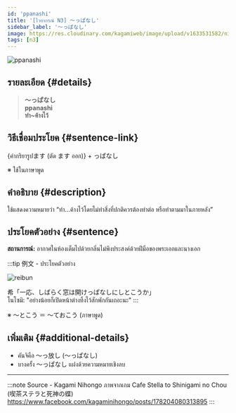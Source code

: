 ```yaml
---
id: 'ppanashi'
title: '[ไวยากรณ์ N3] 〜っぱなし'
sidebar_label: '〜っぱなし'
image: https://res.cloudinary.com/kagamiweb/image/upload/v1633531582/nihongo/grammar/n3/reibun/ppanashi.png
tags: [n3]
---
```


![ppanashi](https://res.cloudinary.com/kagamiweb/image/upload/v1631720713/nihongo/grammar/n3/ppanashi.png)

## รายละเอียด {#details}

> **〜っぱなし**  
> **ppanashi**  
> **ทำ~ค้างไว้**

## วิธีเชื่อมประโยค {#sentence-link}

{คำกริยารูปます (ตัด ます ออก)} + っぱなし

※ ใช้ในภาษาพูด

## คำอธิบาย {#description}

ใช้แสดงความหมายว่า “ทำ...ค้างไว้โดยไม่ทำสิ่งที่ปกติควรต้องทำต่อ หรือทำตามมาในภายหลัง”

## ประโยคตัวอย่าง {#sentence}

**สถานการณ์:** อากาศในห้องเต็มไปด้วยกลิ่นไม่พึงประสงค์ด้วยฝีมือของพระเอกและนางเอก

:::tip 例文 - ประโยคตัวอย่าง

![reibun](https://res.cloudinary.com/kagamiweb/image/upload/v1633531582/nihongo/grammar/n3/reibun/ppanashi.png)

希「一応、しばらく窓は開けっぱなしにしとこうか」  
โนโซมิ: "อย่างน้อยก็เปิดหน้าต่างทิ้งไว้สักพักกันเถอะนะ"
:::

※ 〜とこう ＝ 〜ておこう (ภาษาพูด)

## เพิ่มเติม {#additional-details}

- คันจิคือ 〜っ放し (〜っぱなし)
- บางครั้ง 〜っぱなし แฝงด้วยความหมายเชิงลบ

---
:::note Source - Kagami Nihongo
ภาพจากเกม Cafe Stella to Shinigami no Chou (喫茶ステラと死神の蝶)  
https://www.facebook.com/kagaminihongo/posts/178204080313895
:::